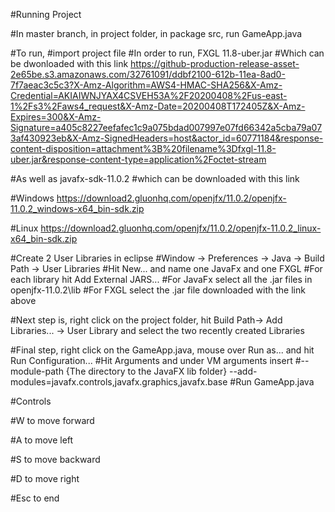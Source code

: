 #Running Project

#In master branch, in project folder, in package src, run GameApp.java

#To run, 
#import project file
#In order to run, FXGL 11.8-uber.jar
#Which can be dwonloaded with this link 
https://github-production-release-asset-2e65be.s3.amazonaws.com/32761091/ddbf2100-612b-11ea-8ad0-7f7aeac3c5c3?X-Amz-Algorithm=AWS4-HMAC-SHA256&X-Amz-Credential=AKIAIWNJYAX4CSVEH53A%2F20200408%2Fus-east-1%2Fs3%2Faws4_request&X-Amz-Date=20200408T172405Z&X-Amz-Expires=300&X-Amz-Signature=a405c8227eefafec1c9a075bdad007997e07fd66342a5cba79a073af430923eb&X-Amz-SignedHeaders=host&actor_id=60771184&response-content-disposition=attachment%3B%20filename%3Dfxgl-11.8-uber.jar&response-content-type=application%2Foctet-stream

#As well as javafx-sdk-11.0.2
#which can be downloaded with this link

#Windows
https://download2.gluonhq.com/openjfx/11.0.2/openjfx-11.0.2_windows-x64_bin-sdk.zip

#Linux
https://download2.gluonhq.com/openjfx/11.0.2/openjfx-11.0.2_linux-x64_bin-sdk.zip

#Create 2 User Libraries in eclipse
#Window -> Preferences -> Java -> Build Path -> User Libraries
#Hit New... and name one JavaFx and one FXGL
#For each library hit Add External JARS...
#For JavaFx select all the .jar files in openjfx-11.0.2\lib
#For FXGL select the .jar file downloaded with the link above

#Next step is, right click on the project folder, hit Build Path-> Add Libraries... -> User Library and select the two recently created Libraries

#Final step, right click on the GameApp.java, mouse over Run as... and hit Run Configuration...
#Hit Arguments and under VM arguments insert
#--module-path {The directory to the JavaFX lib folder} --add-modules=javafx.controls,javafx.graphics,javafx.base
#Run GameApp.java 


#Controls

#W to move forward

#A to move left

#S to move backward

#D to move right

#Esc to end


